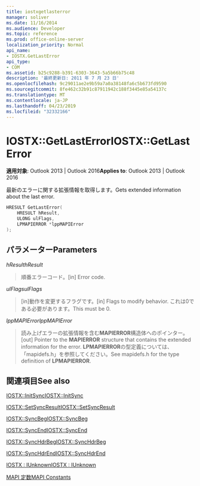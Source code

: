 ```yaml
---
title: iostxgetlasterror
manager: soliver
ms.date: 11/16/2014
ms.audience: Developer
ms.topic: reference
ms.prod: office-online-server
localization_priority: Normal
api_name:
- IOSTX.GetLastError
api_type:
- COM
ms.assetid: b25c9288-b391-6303-3643-5a5b66b75c48
description: '最終更新日: 2011 年 7 月 23 日'
ms.openlocfilehash: 9c29011ae2e9b59a7a0a38148fa6c5b673fd9590
ms.sourcegitcommit: 8fe462c32b91c87911942c188f3445e85a54137c
ms.translationtype: MT
ms.contentlocale: ja-JP
ms.lasthandoff: 04/23/2019
ms.locfileid: "32332166"
---
```

# <a name="iostxgetlasterror"></a><span data-ttu-id="03cba-103">IOSTX::GetLastError</span><span class="sxs-lookup"><span data-stu-id="03cba-103">IOSTX::GetLastError</span></span>

  
  
<span data-ttu-id="03cba-104">**適用対象**: Outlook 2013 | Outlook 2016</span><span class="sxs-lookup"><span data-stu-id="03cba-104">**Applies to**: Outlook 2013 | Outlook 2016</span></span> 
  
<span data-ttu-id="03cba-105">最新のエラーに関する拡張情報を取得します。</span><span class="sxs-lookup"><span data-stu-id="03cba-105">Gets extended information about the last error.</span></span>
  
```cpp
HRESULT GetLastError( 
    HRESULT hResult, 
    ULONG ulFlags, 
    LPMAPIERROR *lppMAPIError 
);
```

## <a name="parameters"></a><span data-ttu-id="03cba-106">パラメーター</span><span class="sxs-lookup"><span data-stu-id="03cba-106">Parameters</span></span>

 <span data-ttu-id="03cba-107">_hResult_</span><span class="sxs-lookup"><span data-stu-id="03cba-107">_hResult_</span></span>
  
>  <span data-ttu-id="03cba-108">順番エラーコード。</span><span class="sxs-lookup"><span data-stu-id="03cba-108">[in] Error code.</span></span> 
    
 <span data-ttu-id="03cba-109">_ulFlags_</span><span class="sxs-lookup"><span data-stu-id="03cba-109">_ulFlags_</span></span>
  
>  <span data-ttu-id="03cba-110">[in]動作を変更するフラグです。</span><span class="sxs-lookup"><span data-stu-id="03cba-110">[in] Flags to modify behavior.</span></span> <span data-ttu-id="03cba-111">これは0である必要があります。</span><span class="sxs-lookup"><span data-stu-id="03cba-111">This must be 0.</span></span> 
    
 <span data-ttu-id="03cba-112">_lppMAPIError_</span><span class="sxs-lookup"><span data-stu-id="03cba-112">_lppMAPIError_</span></span>
  
>  <span data-ttu-id="03cba-113">読み上げエラーの拡張情報を含む**MAPIERROR**構造体へのポインター。</span><span class="sxs-lookup"><span data-stu-id="03cba-113">[out] Pointer to the **MAPIERROR** structure that contains the extended information for the error.</span></span> <span data-ttu-id="03cba-114">**LPMAPIERROR**の型定義については、「mapidefs.h」を参照してください。</span><span class="sxs-lookup"><span data-stu-id="03cba-114">See mapidefs.h for the type definition of **LPMAPIERROR**.</span></span> 
    
## <a name="see-also"></a><span data-ttu-id="03cba-115">関連項目</span><span class="sxs-lookup"><span data-stu-id="03cba-115">See also</span></span>



[<span data-ttu-id="03cba-116">IOSTX::InitSync</span><span class="sxs-lookup"><span data-stu-id="03cba-116">IOSTX::InitSync</span></span>](iostx-initsync.md)
  
[<span data-ttu-id="03cba-117">IOSTX::SetSyncResult</span><span class="sxs-lookup"><span data-stu-id="03cba-117">IOSTX::SetSyncResult</span></span>](iostx-setsyncresult.md)
  
[<span data-ttu-id="03cba-118">IOSTX::SyncBeg</span><span class="sxs-lookup"><span data-stu-id="03cba-118">IOSTX::SyncBeg</span></span>](iostx-syncbeg.md)
  
[<span data-ttu-id="03cba-119">IOSTX::SyncEnd</span><span class="sxs-lookup"><span data-stu-id="03cba-119">IOSTX::SyncEnd</span></span>](iostx-syncend.md)
  
[<span data-ttu-id="03cba-120">IOSTX::SyncHdrBeg</span><span class="sxs-lookup"><span data-stu-id="03cba-120">IOSTX::SyncHdrBeg</span></span>](iostx-synchdrbeg.md)
  
[<span data-ttu-id="03cba-121">IOSTX::SyncHdrEnd</span><span class="sxs-lookup"><span data-stu-id="03cba-121">IOSTX::SyncHdrEnd</span></span>](iostx-synchdrend.md)
  
[<span data-ttu-id="03cba-122">IOSTX : IUnknown</span><span class="sxs-lookup"><span data-stu-id="03cba-122">IOSTX : IUnknown</span></span>](iostxiunknown.md)


[<span data-ttu-id="03cba-123">MAPI 定数</span><span class="sxs-lookup"><span data-stu-id="03cba-123">MAPI Constants</span></span>](mapi-constants.md)

